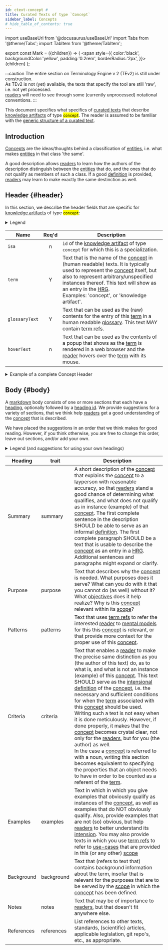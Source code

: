```yaml
---
id: ctext-concept #
title: Curated Texts of type `Concept`
sidebar_label: Concepts
# hide_table_of_contents: true
---
```


import useBaseUrl from '@docusaurus/useBaseUrl'
import Tabs from '@theme/Tabs';
import TabItem from '@theme/TabItem';

<!-- Use 'Mark' as an HTML tag, e.g. <Mark>text to mark</Mark?-->
export const Mark = ({children}) => (
  <span style={{ color:'black', backgroundColor:'yellow', padding:'0.2rem', borderRadius:'2px', }}>
    {children}
  </span> );

:::caution
The entire section on Terminology Engine v 2 (TEv2) is still under construction.<br/>
As TEv2 is not (yet) available, the texts that specify the tool are still 'raw', i.e. not yet processed.<br/>[readers](@) will need to see through some (currently unprocessed) notational conventions.
:::

This document specifies what specifics of [curated texts](@) that describe [knowledge artifacts](@) of type <Mark>`concept`</Mark>. The reader is assumed to be familiar with the [generic structure of a curated text](/docs/tev2/spec-ctexts/ctext-spec).

## Introduction

[Concepts](@) are the ideas/thoughts behind a classification of [entities](@), i.e. what makes [entities](@) in that class 'the same'.

A good description allows [readers](@) to learn how the authors of the description distinguish between the [entities](@) that do, and the ones that do not qualify as members of such a class. If a good [definition](@) is provided, [readers](@) may learn to make exactly the same destinction as well.

## Header {#header}

 In this section, we describe the header fields that are specific for [knowledge artifacts](@) of type <Mark>`concept`</Mark>:

<details>
  <summary>Legend</summary>

1. **`Name`** contains the field name;
2. **`Req'd`** specifies whether (`Y`) or not (`n`) the field is required to be present as a header field.
4. **`Description`** specifies the meaning of the field, and other things you may need to know, e.g. why it is needed, a required syntax, etc.

</details>

| Name         | Req'd | Description |
| ------------ | :---: | ----------- |
| `isa`          | n | `id` of the [knowledge artifact](@) of type `concept` for which this is a specialization. |
| `term`         | Y | Text that is the name of the [concept](@) in (human readable) texts. It is typically used to represent the [concept](@) itself, but also to represent arbitrary/unspecified instances thereof. This text will show as an entry in the [HRG](@).<br/>Examples: 'concept', or 'knowledge artifact'. |
| `glossaryText` | Y | Text that can be used as the (raw) contents for the entry of this [term](@) in a human readable [glossary](@). This text MAY contain [term refs](@). |
| `hoverText`    | n | Text that can be used as the contents of a popup that shows as the [term](@) is rendered in a web browser and the [reader](@) hovers over the [term](@) with its mouse. |

<details>
  <summary>Example of a complete Concept Header</summary>

~~~ yaml
---
#
# Heading entries that serve multiple purposes (i.e. both TEv2 and e.g. Docusaurus):
#
id: concept-curate
#
# Header entries that are specific to third-party tools, e.g. Docusaurus - as specified in:
# https://docusaurus.io/docs/api/plugins/@docusaurus/plugin-content-docs#markdown-front-matter
#
title: "Curators (of a Scope)"
sidebar_label: "Scope Curators"
#
# Generic TEv2 heading entries (i.e. valid for all `termtype`s):
#
termType: concept
termid: curate
groupTags: [ terminology, management ]
date: 20220222
status: proposed
#
# Termtype-specific TEv2 heading entries
term: curate
glossaryText: "To evolve [concept](@) and [term](@) data in the direction of greater quality and richer content within a specific [scope](@)."
hoverText: "Curate: to evolve concept and term data in the direction of greater quality and richer content within a specific scope."
---
~~~

</details>

## Body {#body}

A [markdown](https://www.markdownguide.org/basic-syntax/) body consists of one or more sections that each have a [heading](https://www.markdownguide.org/basic-syntax/#headings), optionally followed by a [heading id](https://www.markdownguide.org/extended-syntax/#heading-ids). We provide suggestions for a variety of sections, that we think help [readers](@) get a good understanding of the [concept](@) that is described.

We have placed the suggestions in an order that we think makes for good reading. However, if you think otherwise, you are free to change this order, leave out sections, and/or add your own.

<details>
  <summary>Legend (and suggestions for using your own headings)</summary>

The body is expected to consist of sections of text, for which we provide suggestions for the [section headings](https://www.markdownguide.org/basic-syntax/#headings). A section consists of a header and further text, as follows:

~~~ markdown
## <Heading> {#<trait>}

further text goes here.
~~~

The `trait` is important, as authors can use it in a [term ref](@) to refer to this particular section. Therefore, you SHOULD stick to the suggestions for the `trait` if you write such a section.

The table that contains the suggestions has the following columns:

1. **Heading** shows a name we suggest for a particular section. If you use this suggestion, you do not need to also provide the `Heading ID` (because it is automatically arranged for).
2. **trait** specifies the text to be used as a [heading id](https://www.markdownguide.org/extended-syntax/#heading-id) in the case that the author of the section decides to use a different heading as the one that is suggested.
3. **Description** describes the kinds of content you may want to put in the section, and what [readers](@) expect that they would know, or could do after having read the text.

</details>

| Heading    | trait | Description |
| ---------- | ---------- | ----------- |
| Summary    | summary    | A short description of the [concept](@) that explains the [concept](@) to a layperson with reasonable accuracy, so that [readers](@) stand a good chance of determining what qualifies, and what does not qualify as in instance (example) of that [concept](@). The first complete sentence in the description SHOULD be able to serve as an informal [definition](@). The first complete paragraph SHOULD be a text that is usable to describe the [concept](@) as an entry in a [HRG](@). Additional sentences and paragraphs might expand or clarify. |
| Purpose    | purpose    | Text that describes why the [concept](@) is needed. What purposes does it serve? What can you do with it that you cannot do (as well) without it? What [objectives](@essif-lab) does it help realize? Why is this [concept](@) relevant within its [scope](@)? |
| Patterns   | patterns   | Text that uses [term refs](@) to refer the interested [reader](@) to [mental models](@) for this this [concept](@) is relevant, or that provide more context for the proper use of this [concept](@). |
| Criteria   | criteria   | Text that enables a [reader](@) to make the precise same distinction as you (the author of this text) do, as to what is, and what is not an instance (example) of this [concept](@). This text SHOULD serve as the [intensional definition](https://en.wikipedia.org/wiki/Extensional_and_intensional_definitions) of the [concept](@), i.e. the necessary and sufficient conditions for when the [term](@) associated with this [concept](@) should be used. Writing such a text is not easy when it is done meticulously. However, if done properly, it makes that the [concept](@) becomes crystal clear, not only for the [readers](@), but for you (the author) as well.<br/> In the case a [concept](@) is referred to with a noun, writing this section becomes equivalent to specifying the properties that an object needs to have in order to be counted as a referent of the [term](@). |
| Examples   | examples   | Text in which in which you give examples that obviously qualify as instances of the [concept](@), as well as examples that do NOT obviously qualify. Also, provide examples that are not (so) obvious, but help [readers](@) to better understand its [intension](https://en.wikipedia.org/wiki/Extensional_and_intensional_definitions). You may also provide texts in which you use [term refs](@) to refer to [use-cases](@) that are provided in this (or any other) [scope](@) |
| Background | background | Text that (refers to text that) contains background information about the term, insofar that is relevant for the purposes that are to be served by the [scope](@) in which the [concept](@) has been defined. |
| Notes      | notes      | Text that may be of importance to [readers](@), but that doesn't fit anywhere else. |
| References | references | List references to other texts, standards, (scientific) articles, applicable legislation, git repo's, etc., as appropriate. |
